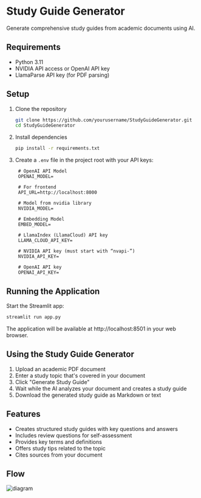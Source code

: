 # Study Guide Generator

Generate comprehensive study guides from academic documents using AI.

## Requirements

- Python 3.11
- NVIDIA API access or OpenAI API key
- LlamaParse API key (for PDF parsing)

## Setup

1. Clone the repository
   ```bash
   git clone https://github.com/yourusername/StudyGuideGenerator.git
   cd StudyGuideGenerator
   ```

2. Install dependencies
   ```bash
   pip install -r requirements.txt
   ```

3. Create a `.env` file in the project root with your API keys:
   ```
    # OpenAI API Model
    OPENAI_MODEL=

    # For frontend
    API_URL=http://localhost:8000

    # Model from nvidia library
    NVIDIA_MODEL=

    # Embedding Model
    EMBED_MODEL=

    # LlamaIndex (LlamaCloud) API key
    LLAMA_CLOUD_API_KEY=

    # NVIDIA API key (must start with “nvapi-”)
    NVIDIA_API_KEY=

    # OpenAI API key
    OPENAI_API_KEY=
   ```

## Running the Application

Start the Streamlit app:
```bash
streamlit run app.py
```

The application will be available at http://localhost:8501 in your web browser.

## Using the Study Guide Generator

1. Upload an academic PDF document
2. Enter a study topic that's covered in your document
3. Click "Generate Study Guide"
4. Wait while the AI analyzes your document and creates a study guide
5. Download the generated study guide as Markdown or text

## Features

- Creates structured study guides with key questions and answers
- Includes review questions for self-assessment
- Provides key terms and definitions
- Offers study tips related to the topic
- Cites sources from your document

## Flow

![diagram](https://github.com/user-attachments/assets/6582ed51-4da3-4ece-89fe-3f2209aaa6b0)

